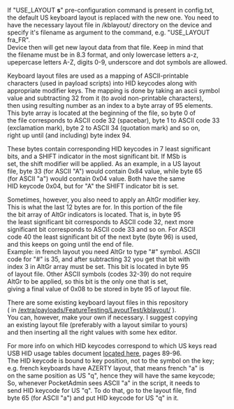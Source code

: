 If "USE_LAYOUT **s**" pre-configuration command is present in config.txt,  
the default US keyboard layout is replaced with the new one. You need to  
have the necessary layout file in /kblayout/ directory on the device and  
specify it's filename as argument to the command, e.g. "USE_LAYOUT fra_FR".  
Device then will get new layout data from that file. Keep in mind that  
the filename must be in 8.3 format, and only lowercase letters a-z,  
upepercase letters A-Z, digits 0-9, underscore and dot symbols are allowed.  
  
Keyboard layout files are used as a mapping of ASCII-printable  
characters (used in payload scripts) into HID keycodes along with  
appropriate modifier keys. The mapping is done by taking an ascii symbol  
value and subtracting 32 from it (to avoid non-printable characters),  
then using resulting number as an index to a byte array of 95 elements.  
This byte array is located at the beginning of the file, so byte 0 of  
the file corresponds to ASCII code 32 (spacebar), byte 1 to ASCII code 33  
(exclamation mark), byte 2 to ASCII 34 (quotation mark) and so on,  
right up until (and including) byte index 94.  
  
These bytes contain corresponding HID keycodes in 7 least significant  
bits, and a SHIFT indicator in the most significant bit. If MSb is  
set, the shift modifier will be applied. As an example, in a US layout  
file, byte 33 (for ASCII "A") would contain 0x84 value, while byte 65  
(for ASCII "a") would contain 0x04 value. Both have the same  
HID keycode 0x04, but for "A" the SHIFT indicator bit is set.  
  
Sometimes, however, you also need to apply an AltGr modifier key.  
This is what the last 12 bytes are for. In this portion of the file  
the bit array of AltGr indicators is located. That is, in byte 95  
the least significant bit corresponds to ASCII code 32, next more  
significant bit corresponds to ASCII code 33 and so on. For ASCII  
code 40 the least significant bit of the next byte (byte 96) is used,  
and this keeps on going until the end of file.  
Example: in french layout you need AltGr to type "#" symbol. ASCII  
code for "#" is 35, and after subtracting 32 you get that bit with  
index 3 in AltGr array must be set. This bit is located in byte 95  
of layout file. Other ASCII symbols (codes 32-39) do not require  
AltGr to be applied, so this bit is the only one that is set,  
giving a final value of 0x08 to be stored in byte 95 of layout file.  
  
There are some existing keyboard layout files in this repository  
( in [/extra/payloads/FeatureTesting/LayoutTest/kblayout/](https://github.com/krakrukra/PocketAdmin/tree/master/extra/payloads/FeatureTesting/LayoutTest/kblayout)  ).  
You can, however, make your own if necessary. I suggest copying  
an existing layout file (preferably with a layout similar to yours)  
and then inserting all the right values with some hex editor.  
  
For more info on which HID keycodes correspond to which US keys read  
USB HID usage tables document [located here](https://usb.org/document-library/hid-usage-tables-14), pages 89-96.  
The HID keycode is bound to key position, not to the symbol on the key;  
e.g. french keyboards have AZERTY layout, that means french "a" is  
on the same position as US "q", hence they will have the same keycode;  
So, whenever PocketAdmin sees ASCII "a" in the script, it needs to  
send HID keycode for US "q". To do that, go to the layout file, find  
byte 65 (for ASCII "a") and put HID keycode for US "q" in it.  
  